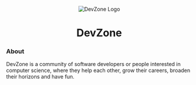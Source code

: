 <p align="center" width="100%">
    <img src="https://user-images.githubusercontent.com/82929931/185382931-f7b5a14b-8b02-4ee7-8924-bc923feadc98.png" alt="DevZone Logo">
    <h1 align="center"> DevZone </h1>
</p>

### About
DevZone is a community of software developers or people interested in computer science, where they help each other, grow their careers, broaden their horizons and have fun.
